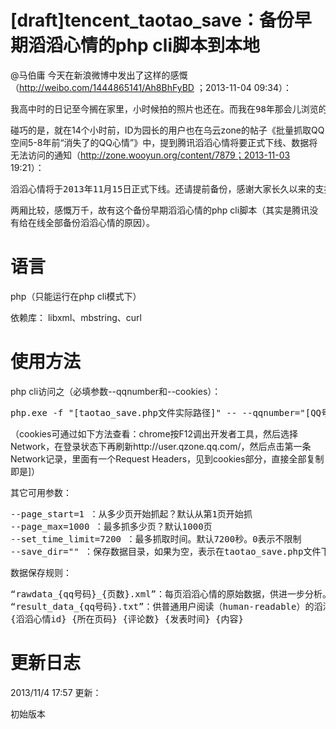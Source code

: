 [draft]tencent_taotao_save：备份早期滔滔心情的php cli脚本到本地
======

@马伯庸 今天在新浪微博中发出了这样的感慨（http://weibo.com/1444865141/Ah8BhFyBD ；2013-11-04 09:34）：

<pre>
我高中时的日记至今搁在家里，小时候拍的照片也还在。而我在98年那会儿浏览的网站和论坛已经消失得干干净净，个别论坛也许还在某个硬盘深处留有备份，但大部分帖子连备份都没有就彻底消失。几百年后，谁要想研究那段时期的网络史，恐怕史料会相当缺乏。网络到底是让痕迹保存更加容易呢还是相反？
</pre>

碰巧的是，就在14个小时前，ID为园长的用户也在乌云zone的帖子《批量抓取QQ空间5-8年前“消失了的QQ心情”》中，提到腾讯滔滔心情将要正式下线、数据将无法访问的通知（http://zone.wooyun.org/content/7879；2013-11-03 19:21）：

<pre>
滔滔心情将于2013年11月15日正式下线。还请提前备份，感谢大家长久以来的支持！更多精彩，请继续关注说说，返回【说说首页】
</pre>

两厢比较，感慨万千，故有这个备份早期滔滔心情的php cli脚本（其实是腾讯没有给在线全部备份滔滔心情的原因）。


语言
======
php（只能运行在php cli模式下）

依赖库：
libxml、mbstring、curl


使用方法
======
php cli访问之（必填参数--qqnumber和--cookies）：
<pre>
php.exe -f "[taotao_save.php文件实际路径]" -- --qqnumber="[QQ号码]" --cookies="[登录访问http://user.qzone.qq.com/后的cookies]"
</pre>

（cookies可通过如下方法查看：chrome按F12调出开发者工具，然后选择Network，在登录状态下再刷新http://user.qzone.qq.com/，然后点击第一条Network记录，里面有一个Request Headers，见到cookies部分，直接全部复制即是]）


其它可用参数：

<pre>
--page_start=1 ：从多少页开始抓起？默认从第1页开始抓
--page_max=1000 ：最多抓多少页？默认1000页
--set_time_limit=7200 ：最多抓取时间。默认7200秒。0表示不限制
--save_dir="" ：保存数据目录，如果为空，表示在taotao_save.php文件下自动创建一个保存目录
</pre>


数据保存规则：
<pre>
“rawdata_{qq号码}_{页数}.xml”：每页滔滔心情的原始数据，供进一步分析。
“result_data_{qq号码}.txt”：供普通用户阅读（human-readable）的滔滔心情。每一行分别为：
{滔滔心情id} {所在页码} {评论数} {发表时间} {内容}
</pre>


更新日志
======
2013/11/4 17:57 更新：

初始版本

